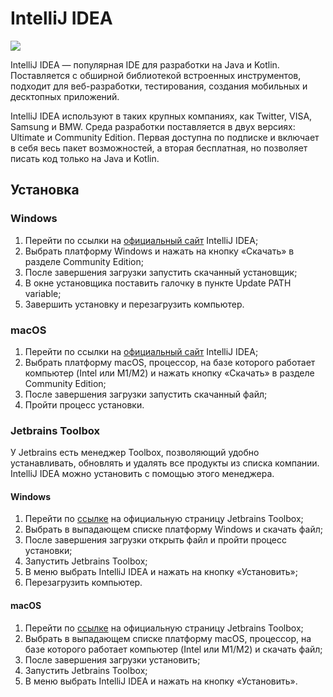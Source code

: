 # IntelliJ IDEA

![](https://raw.githubusercontent.com/qa-guru/knowledge-base/main/img/tools-java/IntelliJ-IDEA/intelliJ-IDEA-banner-1.jpg)

IntelliJ IDEA — популярная IDE для разработки на Java и Kotlin. Поставляется с обширной библиотекой встроенных инструментов, подходит для веб-разработки, тестирования, создания мобильных и десктопных приложений.

IntelliJ IDEA используют в таких крупных компаниях, как Twitter, VISA, Samsung и BMW. Среда разработки поставляется в двух версиях: Ultimate и Community Edition. Первая доступна по подписке и включает в себя весь пакет возможностей, а вторая бесплатная, но позволяет писать код только на Java и Kotlin.

## Установка

### Windows
1. Перейти по ссылки на [официальный сайт](https://www.jetbrains.com/ru-ru/idea/download/#section=mac) IntelliJ IDEA;
2. Выбрать платформу Windows и нажать на кнопку «Скачать» в разделе Community Edition;
3. После завершения загрузки запустить скачанный установщик;
4. В окне установщика поставить галочку в пункте Update PATH variable;
5. Завершить установку и перезагрузить компьютер.


### macOS
1. Перейти по ссылки на [официальный сайт](https://www.jetbrains.com/ru-ru/idea/download/#section=mac) IntelliJ IDEA;
2. Выбрать платформу macOS, процессор, на базе которого работает компьютер (Intel или M1/M2) и нажать кнопку «Скачать» в разделе Community Edition;
3. После завершения загрузки запустить скачанный файл;
4. Пройти процесс установки.

### Jetbrains Toolbox
У Jetbrains есть менеджер Toolbox, позволяющий удобно устанавливать, обновлять и удалять все продукты из списка компании. IntelliJ IDEA можно установить с помощью этого менеджера.

#### Windows
1. Перейти по [ссылке](https://www.jetbrains.com/toolbox-app/) на официальную страницу Jetbrains Toolbox;
2. Выбрать в выпадающем списке платформу Windows и скачать файл;
3. После завершения загрузки открыть файл и пройти процесс установки;
4. Запустить Jetbrains Toolbox;
5. В меню выбрать IntelliJ IDEA и нажать на кнопку «Установить»;
6. Перезагрузить компьютер.

#### macOS
1. Перейти по [ссылке](https://www.jetbrains.com/toolbox-app/) на официальную страницу Jetbrains Toolbox;
2. Выбрать в выпадающем списке платформу macOS, процессор, на базе которого работает компьютер (Intel или M1/M2) и скачать файл;
3. После завершения загрузки установить;
4. Запустить Jetbrains Toolbox;
5. В меню выбрать IntelliJ IDEA и нажать на кнопку «Установить».
